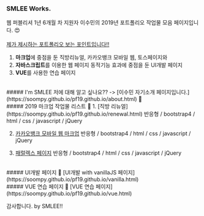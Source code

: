 ### SMLEE Works.
웹 퍼블리셔 1년 6개월 차 지원자 이수민의 2019년 포트폴리오 작업물 모음 페이지입니다. 😍
<br><br>
<u>제가 제시하는 포트폴리오 보는 포인트입니다!!</u>
<br>
1. <strong>마크업</strong>에 중점을 둔 직방리뉴얼, 카카오뱅크 모바일 웹, 토스페이지와
2. <strong>자바스크립트</strong>를 이용한 웹 페이지 동적기능 효과에 중점을 둔 UI개발 페이지
3. <strong>VUE</strong>를 사용한 연습 페이지


<br>
##### I'm SMLEE
저에 대해 알고 싶나요?? ->
[이수민 자기소개 페이지입니다.](https://soompy.github.io/pf19.github.io/about.html) 🙂

<br>
##### 2019 마크업 작업물 리스트 💪
1. [직방 리뉴얼](https://soompy.github.io/pf19.github.io/renewal.html)
  반응형 / bootstrap4 / html / css / javascript / jQuery
  
  
2. [카카오뱅크 모바일 웹 마크업](https://soompy.github.io/pf19.github.io/banksal_index.html)
  반응형 / bootstrap4 / html / css / javascript / jQuery
  
  
3. [패럴렉스 페이지](https://soompy.github.io/pf19.github.io/banksal_index.html)
  반응형 / bootstrap4 / html / css / javascript / jQuery
  
<br>
##### UI개발 페이지 💪
[UI개발 with vanillaJS 페이지](https://soompy.github.io/pf19.github.io/vanilla.html)  
  
<br>
##### VUE 연습 페이지 💪
[VUE 연습 페이지](https://soompy.github.io/pf19.github.io/vue.html)

감사합니다.
by SMLEE!!
